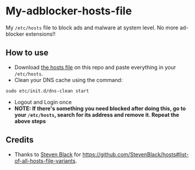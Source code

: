 # My-adblocker-hosts-file
My `/etc/hosts` file to block ads and malware at system level. No more ad-blocker extensions!!

## How to use

- Download [the hosts file](https://github.com/anubha-v-ardhan/my-adblocker-hosts-file/blob/main/etc/hosts) on this repo and paste everything in your `/etc/hosts`.
- Clean your DNS cache using the command:
```
sudo etc/init.d/dns-clean start
```
- Logout and Login once
- **NOTE: If there's something you need blocked after doing this, go to your `/etc/hosts`, search for its address and remove it. Repeat the above steps**

## Credits
- Thanks to [Steven Black](https://github.com/StevenBlack) for https://github.com/StevenBlack/hosts#list-of-all-hosts-file-variants.
